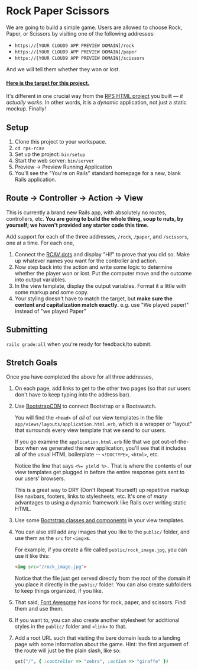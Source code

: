 # Rock Paper Scissors

We are going to build a simple game. Users are allowed to choose Rock, Paper, or Scissors by visiting one of the following addresses:

 - `https://[YOUR CLOUD9 APP PREVIEW DOMAIN]/rock`
 - `https://[YOUR CLOUD9 APP PREVIEW DOMAIN]/paper`
 - `https://[YOUR CLOUD9 APP PREVIEW DOMAIN]/scissors`

And we will tell them whether they won or lost.

#### [Here is the target for this project.](https://rps-rcav-target.herokuapp.com)

It's different in one crucial way from the [RPS HTML project](http://rps-bs4-final.herokuapp.com/) you built — _it actually works_. In other words, it is a _dynamic_ application, not just a static mockup. Finally!

## Setup

 1. Clone this project to your workspace.
 1. `cd rps-rcav`
 1. Set up the project: `bin/setup`
 1. Start the web server: `bin/server`
 1. Preview -> Preview Running Application
 1. You'll see the "You're on Rails" standard homepage for a new, blank Rails application.

## Route → Controller → Action → View

This is currently a brand new Rails app, with absolutely no routes, controllers, etc. **You are going to build the whole thing, soup to nuts, by yourself; we haven't provided any starter code this time.**

Add support for each of the three addresses, `/rock`, `/paper`, and `/scissors`, one at a time. For each one,

 1. Connect the [RCAV dots](https://guides.firstdraft.com/rcav-flowchart.html) and display "Hi!" to prove that you did so. Make up whatever names you want for the controller and action.
 1. Now step back into the action and write some logic to determine whether the player won or lost. Put the computer move and the outcome into output variables.
 1. In the view template, display the output variables. Format it a little with some markup and some copy.
 1. Your styling doesn't have to match the target, but **make sure the content and capitalization match exactly**. e.g. use "We played paper!" instead of "we played Paper"

## Submitting

`rails grade:all` when you're ready for feedback/to submit.

## Stretch Goals

Once you have completed the above for all three addresses,

 1. On each page, add links to get to the other two pages (so that our users don't have to keep typing into the address bar).

 1. Use [BootstrapCDN](https://www.bootstrapcdn.com/) to connect Bootstrap or a Bootswatch.

    You will find the `<head>` of _all_ of our view templates in the file `app/views/layouts/application.html.erb`, which is a wrapper or "layout" that surrounds every view template that we send to our users.

    If you go examine the `application.html.erb` file that we got out-of-the-box when we generated the new application, you'll see that it includes all of the usual HTML boilerplate -- `<!DOCTYPE>`, `<html>`, etc.

    Notice the line that says `<%= yield %>.` That is where the contents of our view templates get plugged in before the entire response gets sent to our users' browsers.

    This is a great way to DRY (Don't Repeat Yourself) up repetitive markup like navbars, footers, links to stylesheets, etc. It's one of _many_ advantages to using a dynamic framework like Rails over writing static HTML.

 1. Use some [Bootstrap classes and components](http://getbootstrap.com/) in your view templates.

 1. You can also still add any images that you like to the `public/` folder, and use them as the `src` for `<img>`s.

    For example, if you create a file called `public/rock_image.jpg`, you can use it like this:

    ```html
    <img src="/rock_image.jpg">
    ```

    Notice that the file just get served directly from the root of the domain if you place it directly in the `public/` folder. You can also create subfolders to keep things organized, if you like.

 1. That said, [Font Awesome](https://fontawesome.com/icons/) has icons for rock, paper, and scissors. Find them and use them.

 1. If you want to, you can also create another stylesheet for additional styles in the `public/` folder and `<link>` to that.

 1. Add a root URL such that visiting the bare domain leads to a landing page with some information about the game. Hint: the first argument of the route will just be the plain slash, like so:

    ```ruby
    get("/", { :controller => "zebra", :action => "giraffe" })
    ```
